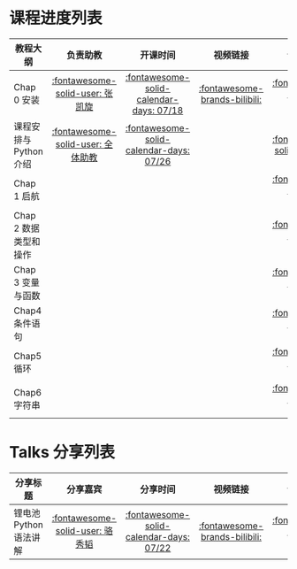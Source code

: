 # 课程进度列表

| 教程大纲               |                                                  负责助教                                                  |                                            开课时间                                            |                                 视频链接                                 |                                                                             课件链接                                                                             |                                              任务地址                                              |
| ---------------------- | :--------------------------------------------------------------------------------------------------------: | :--------------------------------------------------------------------------------------------: | :-----------------------------------------------------------------------: | :--------------------------------------------------------------------------------------------------------------------------------------------------------------: | :------------------------------------------------------------------------------------------------: |
| Chap 0 安装            |                         [:fontawesome-solid-user: 张凯旋](https://github.com/zarjun)                         | [:fontawesome-solid-calendar-days: 07/18](https://wannianrili.bmcx.com/2023-07-18__wannianrili/) | [:fontawesome-brands-bilibili:](https://www.bilibili.com/video/BV1BV4y147i4) |       [:fontawesome-brands-python:](https://mybinder.org/v2/gh/datawhalechina/learn-python-the-smart-way-v2/HEAD?labpath=slides/chapter_0-Installation.ipynb)       |                                  :fontawesome-solid-circle-xmark:                                  |
| 课程安排与Python介绍   | [:fontawesome-solid-user: 全体助教](https://datawhalechina.github.io/learn-python-the-smart-way-v2/Team/team) | [:fontawesome-solid-calendar-days: 07/26](https://wannianrili.bmcx.com/2023-07-26__wannianrili/) |                                                                          |                                                                   [:fontawesome-solid-file-pdf:](https://raw.githubusercontent.com/datawhalechina/learn-python-the-smart-way-v2/main/resources/聪明办法学Python课程安排.pdf)                                                                   |                                  :fontawesome-solid-circle-xmark:                                  |
| Chap 1 启航            |                                                                                                            |                                                                                                |                                                                          |     [:fontawesome-brands-python:](https://mybinder.org/v2/gh/datawhalechina/learn-python-the-smart-way-v2/HEAD?labpath=slides/chapter_1-Getting_Started.ipynb)     | [:fontawesome-solid-laptop-code:](https://hydro.ac/d/datawhale_p2s/homework/64251a5a81e8c152e1c0f86a) |
| Chap 2 数据类型和操作 |                                                                                                            |                                                                                                |                                                                          | [:fontawesome-brands-python:](https://mybinder.org/v2/gh/datawhalechina/learn-python-the-smart-way-v2/HEAD?labpath=slides/chapter_2-Data_Types_and_Operators.ipynb) | [:fontawesome-solid-laptop-code:](https://hydro.ac/d/datawhale_p2s/homework/64251afb81e8c152e1c0f921) |
| Chap 3 变量与函数      |                                                                                                            |                                                                                                |                                                                          | [:fontawesome-brands-python:](https://mybinder.org/v2/gh/datawhalechina/learn-python-the-smart-way-v2/HEAD?labpath=slides/chapter_3-Variables_and_Functions.ipynb) | [:fontawesome-solid-laptop-code:](https://hydro.ac/d/datawhale_p2s/homework/642a601cfeeeeb99c66fd60f) |
| Chap4 条件语句         |                                                                                                            |                                                                                                |                                                                          |       [:fontawesome-brands-python:](https://mybinder.org/v2/gh/datawhalechina/learn-python-the-smart-way-v2/HEAD?labpath=slides/chapter_4-Conditionals.ipynb)       | [:fontawesome-solid-laptop-code:](https://hydro.ac/d/datawhale_p2s/homework/6434025d231bd2ef6708fb78) |
| Chap5 循环             |                                                                                                            |                                                                                                |                                                                          |           [:fontawesome-brands-python:](https://mybinder.org/v2/gh/datawhalechina/learn-python-the-smart-way-v2/HEAD?labpath=slides/chapter_5-Loop.ipynb)           | [:fontawesome-solid-laptop-code:](https://hydro.ac/d/datawhale_p2s/homework/6462d7fa01057ac9dc5be8a5) |
| Chap6 字符串           |                                                                                                            |                                                                                                |                                                                          |         [:fontawesome-brands-python:](https://mybinder.org/v2/gh/datawhalechina/learn-python-the-smart-way-v2/HEAD?labpath=slides/chapter_6-Strings.ipynb)         | [:fontawesome-solid-laptop-code:](https://hydro.ac/d/datawhale_p2s/homework/64355bd1231bd2ef670b6b31) |

# Talks 分享列表

| 分享标题             |                          分享嘉宾                          |                                           分享时间                                           |                                 视频链接                                 |                                                                                  课件链接                                                                                  |                                              海报详情                                              |
| -------------------- | :--------------------------------------------------------: | :-------------------------------------------------------------------------------------------: | :-----------------------------------------------------------------------: | :------------------------------------------------------------------------------------------------------------------------------------------------------------------------: | :-------------------------------------------------------------------------------------------------: |
| 锂电池Python语法讲解 | [:fontawesome-solid-user: 骆秀韬](https://github.com/anine09) | [:fontawesome-solid-calendar-days: 07/22](https://wannianrili.bmcx.com/2023-07-22__wannianrili/) | [:fontawesome-brands-bilibili:](https://www.bilibili.com/video/BV18z4y1t7tV) | [:fontawesome-brands-python:](https://mybinder.org/v2/gh/datawhalechina/learn-python-the-smart-way-v2/HEAD?labpath=talks/锂电池Python语法全解析/锂电池Python语法全解析.ipynb) | [:fontawesome-solid-image:](https://raw.githubusercontent.com/datawhalechina/learn-python-the-smart-way-v2/main/resources/talks/%E9%94%82%E7%A6%BB%E5%AD%90%E7%94%B5%E6%B1%A0Python%E8%AF%AD%E6%B3%95%E5%85%A8%E8%A7%A3%E6%9E%90/%E9%94%82%E7%94%B5%E6%B1%A0Python%E8%AF%AD%E6%B3%95%E8%AE%B2%E8%A7%A3.jpg) |

[chap0_page]: ./schedule_detail/chap0_page.md
